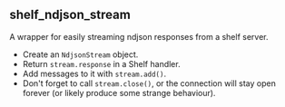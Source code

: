 ## shelf_ndjson_stream

A wrapper for easily streaming ndjson responses from a shelf server.

* Create an `NdjsonStream` object.
* Return `stream.response` in a Shelf handler.
* Add messages to it with `stream.add()`.
* Don't forget to call `stream.close()`, or the connection will stay open forever (or likely produce some strange behaviour).